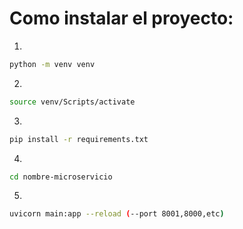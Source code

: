 # Como instalar el proyecto:

1. 

```bash 
python -m venv venv
```

2. 
```bash 
source venv/Scripts/activate
```

3. 
```bash
pip install -r requirements.txt
```

4. 
```bash
cd nombre-microservicio
```

5. 
```bash
uvicorn main:app --reload (--port 8001,8000,etc)
```